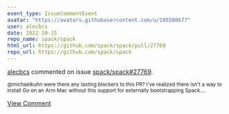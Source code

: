 ```yaml
---
event_type: IssueCommentEvent
avatar: "https://avatars.githubusercontent.com/u/19558067?"
user: alecbcs
date: 2022-10-15
repo_name: spack/spack
html_url: https://github.com/spack/spack/pull/27769
repo_url: https://github.com/spack/spack
---
```


<a href='https://github.com/alecbcs' target='_blank'>alecbcs</a> commented on issue <a href='https://github.com/spack/spack/pull/27769' target='_blank'>spack/spack#27769</a>.

<small>@michaelkuhn were there any lasting blockers to this PR? I've realized there isn't a way to install Go on an Arm Mac without this support for externally bootstrapping Spack....</small>

<a href='https://github.com/spack/spack/pull/27769' target='_blank'>View Comment</a>